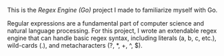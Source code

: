 This is the *Regex Engine (Go)* project I made to familiarize myself with Go.


<p>Regular expressions are a fundamental part of computer science and natural language processing. For this project, I wrote an extendable regex engine that can handle basic regex syntax, including literals (a, b, c, etc.), wild-cards (.), and metacharacters (?, *, +, ^, $).</p>